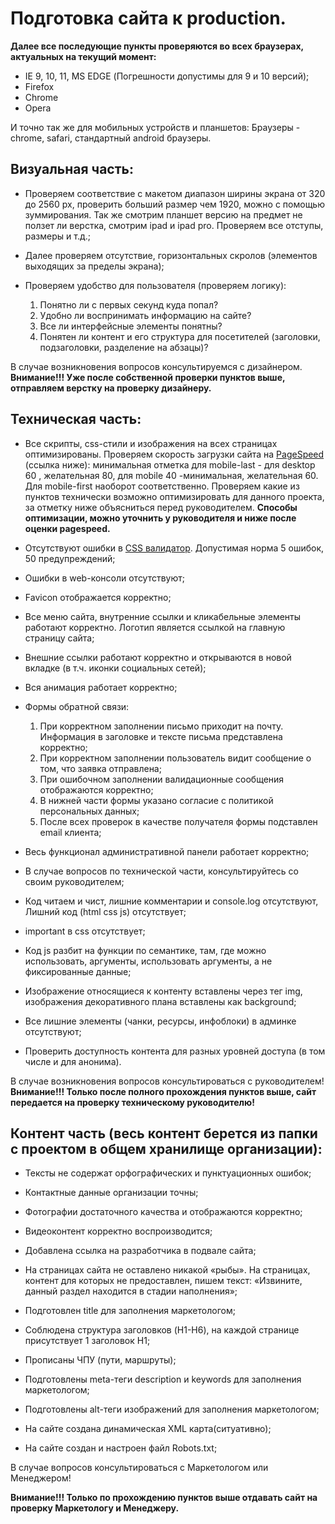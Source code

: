 # Подготовка сайта к production.

**Далее все последующие пункты проверяются во всех браузерах, актуальных на текущий момент:**

* IE 9, 10, 11, MS EDGE (Погрешности допустимы для 9 и 10 версий);
* Firefox
* Chrome
* Opera

И точно так же для мобильных устройств и планшетов:
Браузеры - chrome, safari, стандартный android браузеры.

## Визуальная часть:

* Проверяем соответствие с макетом диапазон ширины экрана от 320 до 2560 px, проверить больший размер чем 1920, можно с помощью зуммирования. Так же смотрим планшет версию на предмет не ползет ли верстка, смотрим ipad и ipad pro. Проверяем все отступы, размеры и т.д.;

* Далее проверяем отсутствие, горизонтальных скролов (элементов выходящих за пределы экрана);

* Проверяем удобство для пользователя (проверяем логику):

	1. Понятно ли с первых секунд куда попал?
	2. Удобно ли воспринимать информацию на сайте?
	3. Все ли интерфейсные элементы понятны?
	4. Понятен ли контент и его структура для посетителей (заголовки, подзаголовки, разделение на абзацы)?

В случае возникновения вопросов консультируемся с дизайнером.
**Внимание!!! Уже после собственной проверки пунктов выше, отправляем верстку на проверку дизайнеру.**

## Техническая часть:

* Все скрипты, css-стили и изображения на всех страницах оптимизированы. Проверяем скорость загрузки сайта на [PageSpeed](http://www.dropwizard.io/1.0.2/docs/) (ссылка ниже): минимальная отметка для mobile-last - для desktop 60 , желательная 80, для mobile 40 -минимальная, желательная 60. Для mobile-first наоборот соответственно. Проверяем какие из пунктов технически возможно оптимизировать для данного проекта, за отметку ниже объясниться перед руководителем.
**Способы оптимизации, можно уточнить у руководителя и ниже после оценки pagespeed.**

* Отсутствуют ошибки в [CSS валидатор](http://jigsaw.w3.org/css-validator/). Допустимая норма 5 ошибок, 50 предупреждений;

* Ошибки в web-консоли отсутствуют;

* Favicon отображается корректно;

* Все меню сайта, внутренние ссылки и кликабельные элементы работают корректно. Логотип является ссылкой на главную страницу сайта;

* Внешние ссылки работают корректно и открываются в новой вкладке (в т.ч. иконки социальных сетей);

* Вся анимация работает корректно;

* Формы обратной связи:
	1. При корректном заполнении письмо приходит на почту. Информация в заголовке и тексте письма представлена корректно;
	2. При корректном заполнении пользователь видит сообщение о том, что заявка отправлена;
	3. При ошибочном заполнении валидационные сообщения отображаются корректно;
	4. В нижней части формы указано согласие с политикой персональных данных;
	5. После всех проверок в качестве получателя формы подставлен email клиента;

* Весь функционал административной панели работает корректно;

* В случае вопросов по технической части, консультируйтесь со своим руководителем;

* Код читаем и чист, лишние комментарии и console.log отсутствуют, Лишний код (html css js) отсутствует;

* important в css отсутствует;

* Код js разбит на функции по семантике, там, где можно использовать, аргументы, использовать аргументы, а не фиксированные данные;

* Изображение относящиеся к контенту вставлены через тег img, изображения декоративного плана вставлены как background;

* Все лишние элементы (чанки, ресурсы, инфоблоки) в админке отсутствуют;

* Проверить доступность контента для разных уровней доступа (в том числе и для анонима).

В случае возникновения вопросов консультироваться с руководителем!
**Внимание!!! Только после полного прохождения пунктов выше, сайт передается на проверку техническому руководителю!**

## Контент часть (весь контент берется из папки с проектом в общем хранилище организации):

* Тексты не содержат орфографических и пунктуационных ошибок;

* Контактные данные организации точны;

* Фотографии достаточного качества и отображаются корректно;

* Видеоконтент корректно воспроизводится;

* Добавлена ссылка на разработчика в подвале сайта;

* На страницах сайта не оставлено никакой «рыбы». На страницах, контент для которых не предоставлен, пишем текст: «Извините, данный раздел находится в стадии наполнения»;

* Подготовлен title для заполнения маркетологом;

* Соблюдена структура заголовков (H1-H6), на каждой странице присутствует 1 заголовок H1;

* Прописаны ЧПУ (пути, маршруты);

* Подготовлены meta-теги description и keywords для заполнения маркетологом;

* Подготовлены alt-теги изображений для заполнения маркетологом;

* На сайте создана динамическая XML карта(ситуативно);

* На сайте создан и настроен файл Robots.txt;

В случае вопросов консультироваться с Маркетологом или Менеджером!

**Внимание!!! Только по прохождению пунктов выше отдавать сайт на проверку Маркетологу и Менеджеру.**



























